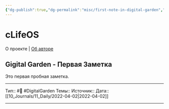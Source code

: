 ```yaml
---
{"dg-publish":true,"dg-permalink":"misc/first-note-in-digital-garden","permalink":"/misc/first-note-in-digital-garden/"}
---
```

# cLifeOS
О проекте | [Об авторе](https://uzhakina.ru)

## Gigital Garden - Первая Заметка
Это первая пробная заметка.


---
Тип::  #🌱️   #DigitalGarden
Темы::
Источник:: 
Дата:: [[10_Journals/11_Daily/2022-04-02|2022-04-02]] 


 ---
 